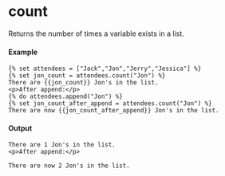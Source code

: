 # count
Returns the number of times a variable exists in a list.

#### Example
```jinja2
{% set attendees = ["Jack","Jon","Jerry","Jessica"] %}
{% set jon_count = attendees.count("Jon") %}
There are {{jon_count}} Jon's in the list.
<p>After append:</p>
{% do attendees.append("Jon") %}
{% set jon_count_after_append = attendees.count("Jon") %}
There are now {{jon_count_after_append}} Jon's in the list.
```

#### Output
```jinja2
There are 1 Jon's in the list.
<p>After append:</p>

There are now 2 Jon's in the list.
```

